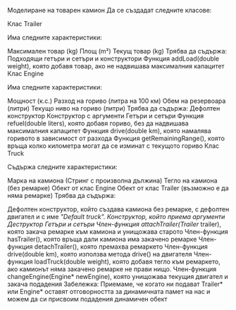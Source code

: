Моделиране на товарен камион Да се създадат следните класове:

Клас Trailer

Има следните характеристики:

Максимален товар (kg)
Площ (m²)
Текущ товар (kg) Трябва да съдържа:
Подходящи гетъри и сетъри и конструктори
Функция addLoad(double weight), която добавя товар, ако не надвишава максималния капацитет
Клас Engine

Има следните характеристики:

Мощност (к.с.)
Разход на гориво (литра на 100 км)
Обем на резервоара (литри)
Текущо ниво на гориво (литри) Трябва да съдържа:
Дефолтен конструктор
Конструктор с аргументи
Гетъри и сетъри
Функция refuel(double liters), която добавя гориво, без да надвишава максималния капацитет
Функция drive(double km), която намалява горивото в зависимост от разхода
Функция getRemainingRange(), която връща колко километра могат да се изминат с текущото гориво
Клас Truck

Съдържа следните характеристики:

Марка на камиона (Стринг с произволна дължина)
Тегло на камиона (без ремарке)
Обект от клас Engine
Обект от клас Trailer (възможно е да няма ремарке)
Трябва да съдържа:

Дефолтен конструктор, който създава камиона без ремарке, с дефолтен двигател и с имe *"Default truck".
Конструктор, който приема аргументи
Деструктор
Гетъри и сетъри
Член-функция attachTrailer(Trailer* trailer), която закача ремарке към камиона и унищожава старото
Член-функция hasTrailer(), която връща дали камиона има закачено ремарке
Член-функция detachTrailer(), която премахва ремаркето
Член-функция drive(double km), която използва метода drive() на двигателя
Член-функция loadTruck(double weight), която добавя тегло към ремаркето, ако камионът няма закачено ремарке не прави нищо.
Член-функция changeEngine(Engine* newEngine), която унищожава текущия двигател и закача подадения
Забележка: Приемаме, че когато ни подават Trailer* или Engine* оставят отговорността за динамичната памет на нас и можем да си присвоим подадения динамичен обект